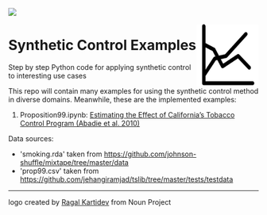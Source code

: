 ![](https://img.shields.io/github/license/tom-beer/Synthetic-Control-Examples?color=magenta&style=plastic)

<img src="Images/logo.png" width=125 height=125 align="right">

# Synthetic Control Examples
Step by step Python code for applying synthetic control to interesting use cases

This repo will contain many examples for using the synthetic control method in diverse domains.
Meanwhile, these are the implemented examples:
1. Proposition99.ipynb: [Estimating the Effect of California’s Tobacco Control Program (Abadie et al. 2010)](https://economics.mit.edu/files/11859)


Data sources:
- 'smoking.rda' taken from https://github.com/johnson-shuffle/mixtape/tree/master/data
- 'prop99.csv' taken from https://github.com/jehangiramjad/tslib/tree/master/tests/testdata

---
logo created by [Ragal Kartidev](https://thenounproject.com/search/?q=graph%20two%20lines&i=1725936) from Noun Project
